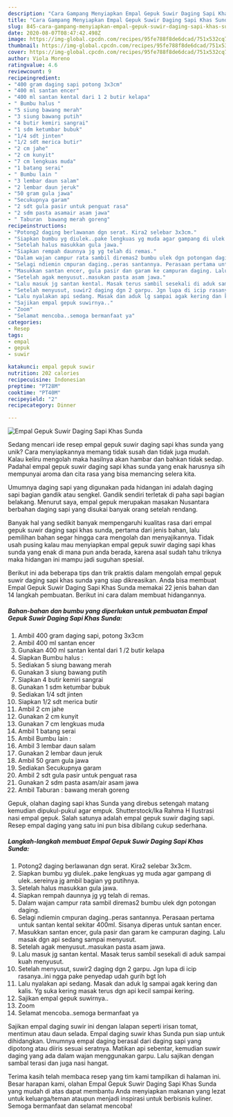```yaml
---
description: "Cara Gampang Menyiapkan Empal Gepuk Suwir Daging Sapi Khas Sunda yang Menggugah Selera"
title: "Cara Gampang Menyiapkan Empal Gepuk Suwir Daging Sapi Khas Sunda yang Menggugah Selera"
slug: 845-cara-gampang-menyiapkan-empal-gepuk-suwir-daging-sapi-khas-sunda-yang-menggugah-selera
date: 2020-08-07T08:47:42.498Z
image: https://img-global.cpcdn.com/recipes/95fe788f8de6dcad/751x532cq70/empal-gepuk-suwir-daging-sapi-khas-sunda-foto-resep-utama.jpg
thumbnail: https://img-global.cpcdn.com/recipes/95fe788f8de6dcad/751x532cq70/empal-gepuk-suwir-daging-sapi-khas-sunda-foto-resep-utama.jpg
cover: https://img-global.cpcdn.com/recipes/95fe788f8de6dcad/751x532cq70/empal-gepuk-suwir-daging-sapi-khas-sunda-foto-resep-utama.jpg
author: Viola Moreno
ratingvalue: 4.6
reviewcount: 9
recipeingredient:
- "400 gram daging sapi potong 3x3cm"
- "400 ml santan encer"
- "400 ml santan kental dari 1 2 butir kelapa"
- " Bumbu halus "
- "5 siung bawang merah"
- "3 siung bawang putih"
- "4 butir kemiri sangrai"
- "1 sdm ketumbar bubuk"
- "1/4 sdt jinten"
- "1/2 sdt merica butir"
- "2 cm jahe"
- "2 cm kunyit"
- "7 cm lengkuas muda"
- "1 batang serai"
- " Bumbu lain "
- "3 lembar daun salam"
- "2 lembar daun jeruk"
- "50 gram gula jawa"
- "Secukupnya garam"
- "2 sdt gula pasir untuk penguat rasa"
- "2 sdm pasta asamair asam jawa"
- " Taburan  bawang merah goreng"
recipeinstructions:
- "Potong2 daging berlawanan dgn serat. Kira2 selebar 3x3cm."
- "Siapkan bumbu yg diulek..pake lengkuas yg muda agar gampang di ulek..sereinya jg ambil bagian yg putihnya."
- "Setelah halus masukkan gula jawa."
- "Siapkan rempah daunnya jg yg telah di remas."
- "Dalam wajan campur rata sambil diremas2 bumbu ulek dgn potongan daging."
- "Selagi ndiemin cmpuran daging..peras santannya. Perasaan pertama untuk santan kental sekitar 400ml. Sisanya diperas untuk santan encer."
- "Masukkan santan encer, gula pasir dan garam ke campuran daging. Lalu masak dgn api sedang sampai menyusut."
- "Setelah agak menyusut..masukan pasta asam jawa."
- "Lalu masuk jg santan kental. Masak terus sambil sesekali di aduk sampai kuah menyusut."
- "Setelah menyusut, suwir2 daging dgn 2 garpu. Jgn lupa di icip rasanya..ini ngga pake penyedap udah gurih bgt loh"
- "Lalu nyalakan api sedang. Masak dan aduk lg sampai agak kering dan kalis. Yg suka kering masak terus dgn api kecil sampai kering."
- "Sajikan empal gepuk suwirnya.."
- "Zoom"
- "Selamat mencoba..semoga bermanfaat ya"
categories:
- Resep
tags:
- empal
- gepuk
- suwir

katakunci: empal gepuk suwir 
nutrition: 202 calories
recipecuisine: Indonesian
preptime: "PT28M"
cooktime: "PT40M"
recipeyield: "2"
recipecategory: Dinner

---
```



![Empal Gepuk Suwir Daging Sapi Khas Sunda](https://img-global.cpcdn.com/recipes/95fe788f8de6dcad/751x532cq70/empal-gepuk-suwir-daging-sapi-khas-sunda-foto-resep-utama.jpg)

Sedang mencari ide resep empal gepuk suwir daging sapi khas sunda yang unik? Cara menyiapkannya memang tidak susah dan tidak juga mudah. Kalau keliru mengolah maka hasilnya akan hambar dan bahkan tidak sedap. Padahal empal gepuk suwir daging sapi khas sunda yang enak harusnya sih mempunyai aroma dan cita rasa yang bisa memancing selera kita.

Umumnya daging sapi yang digunakan pada hidangan ini adalah daging sapi bagian gandik atau sengkel. Gandik sendiri terletak di paha sapi bagian belakang. Menurut saya, empal gepuk merupakan masakan Nusantara berbahan daging sapi yang disukai banyak orang setelah rendang.

Banyak hal yang sedikit banyak mempengaruhi kualitas rasa dari empal gepuk suwir daging sapi khas sunda, pertama dari jenis bahan, lalu pemilihan bahan segar hingga cara mengolah dan menyajikannya. Tidak usah pusing kalau mau menyiapkan empal gepuk suwir daging sapi khas sunda yang enak di mana pun anda berada, karena asal sudah tahu triknya maka hidangan ini mampu jadi suguhan spesial.


Berikut ini ada beberapa tips dan trik praktis dalam mengolah empal gepuk suwir daging sapi khas sunda yang siap dikreasikan. Anda bisa membuat Empal Gepuk Suwir Daging Sapi Khas Sunda memakai 22 jenis bahan dan 14 langkah pembuatan. Berikut ini cara dalam membuat hidangannya.

<!--inarticleads1-->

##### Bahan-bahan dan bumbu yang diperlukan untuk pembuatan Empal Gepuk Suwir Daging Sapi Khas Sunda:

1. Ambil 400 gram daging sapi, potong 3x3cm
1. Ambil 400 ml santan encer
1. Gunakan 400 ml santan kental dari 1 /2 butir kelapa
1. Siapkan  Bumbu halus :
1. Sediakan 5 siung bawang merah
1. Gunakan 3 siung bawang putih
1. Siapkan 4 butir kemiri sangrai
1. Gunakan 1 sdm ketumbar bubuk
1. Sediakan 1/4 sdt jinten
1. Siapkan 1/2 sdt merica butir
1. Ambil 2 cm jahe
1. Gunakan 2 cm kunyit
1. Gunakan 7 cm lengkuas muda
1. Ambil 1 batang serai
1. Ambil  Bumbu lain :
1. Ambil 3 lembar daun salam
1. Gunakan 2 lembar daun jeruk
1. Ambil 50 gram gula jawa
1. Sediakan Secukupnya garam
1. Ambil 2 sdt gula pasir untuk penguat rasa
1. Gunakan 2 sdm pasta asam/air asam jawa
1. Ambil  Taburan : bawang merah goreng


Gepuk, olahan daging sapi khas Sunda yang direbus setengah matang kemudian dipukul-pukul agar empuk. Shutterstock/Ika Rahma H Ilustrasi nasi empal gepuk. Salah satunya adalah empal gepuk suwir daging sapi. Resep empal daging yang satu ini pun bisa dibilang cukup sederhana. 

<!--inarticleads2-->

##### Langkah-langkah membuat Empal Gepuk Suwir Daging Sapi Khas Sunda:

1. Potong2 daging berlawanan dgn serat. Kira2 selebar 3x3cm.
1. Siapkan bumbu yg diulek..pake lengkuas yg muda agar gampang di ulek..sereinya jg ambil bagian yg putihnya.
1. Setelah halus masukkan gula jawa.
1. Siapkan rempah daunnya jg yg telah di remas.
1. Dalam wajan campur rata sambil diremas2 bumbu ulek dgn potongan daging.
1. Selagi ndiemin cmpuran daging..peras santannya. Perasaan pertama untuk santan kental sekitar 400ml. Sisanya diperas untuk santan encer.
1. Masukkan santan encer, gula pasir dan garam ke campuran daging. Lalu masak dgn api sedang sampai menyusut.
1. Setelah agak menyusut..masukan pasta asam jawa.
1. Lalu masuk jg santan kental. Masak terus sambil sesekali di aduk sampai kuah menyusut.
1. Setelah menyusut, suwir2 daging dgn 2 garpu. Jgn lupa di icip rasanya..ini ngga pake penyedap udah gurih bgt loh
1. Lalu nyalakan api sedang. Masak dan aduk lg sampai agak kering dan kalis. Yg suka kering masak terus dgn api kecil sampai kering.
1. Sajikan empal gepuk suwirnya..
1. Zoom
1. Selamat mencoba..semoga bermanfaat ya


Sajikan empal daging suwir ini dengan lalapan seperti irisan tomat, mentimun atau daun selada. Empal daging suwir khas Sunda pun siap untuk dihidangkan. Umumnya empal daging berasal dari daging sapi yang dipotong atau diiris sesuai seratnya. Matikan api sebentar, kemudian suwir daging yang ada dalam wajan menggunakan garpu. Lalu sajikan dengan sambal terasi dan juga nasi hangat. 

Terima kasih telah membaca resep yang tim kami tampilkan di halaman ini. Besar harapan kami, olahan Empal Gepuk Suwir Daging Sapi Khas Sunda yang mudah di atas dapat membantu Anda menyiapkan makanan yang lezat untuk keluarga/teman ataupun menjadi inspirasi untuk berbisnis kuliner. Semoga bermanfaat dan selamat mencoba!
